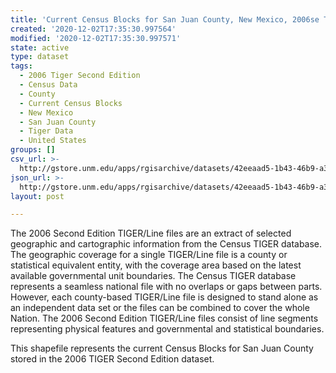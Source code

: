 ```yaml
---
title: 'Current Census Blocks for San Juan County, New Mexico, 2006se TIGER'
created: '2020-12-02T17:35:30.997564'
modified: '2020-12-02T17:35:30.997571'
state: active
type: dataset
tags:
  - 2006 Tiger Second Edition
  - Census Data
  - County
  - Current Census Blocks
  - New Mexico
  - San Juan County
  - Tiger Data
  - United States
groups: []
csv_url: >-
  http://gstore.unm.edu/apps/rgisarchive/datasets/42eeaad5-1b43-46b9-a3fd-5103c022e747/tgr2006se_sanj_blkcu.derived.csv
json_url: >-
  http://gstore.unm.edu/apps/rgisarchive/datasets/42eeaad5-1b43-46b9-a3fd-5103c022e747/tgr2006se_sanj_blkcu.derived.json
layout: post

---
```

The 2006 Second Edition TIGER/Line files are an extract of selected geographic and cartographic information from the Census TIGER database.  The geographic coverage for a single TIGER/Line file is a county or statistical equivalent entity, with the coverage area based on the latest available governmental unit boundaries. The Census TIGER database represents a seamless national file with no overlaps or gaps between parts.  However, each county-based TIGER/Line file is designed to stand alone as an independent data set or the files can be combined to cover the whole Nation.  The 2006 Second Edition  TIGER/Line files consist of line segments representing physical features and governmental and statistical boundaries.  

This shapefile represents the current Census Blocks for San Juan County stored in the 2006 TIGER Second Edition dataset.
